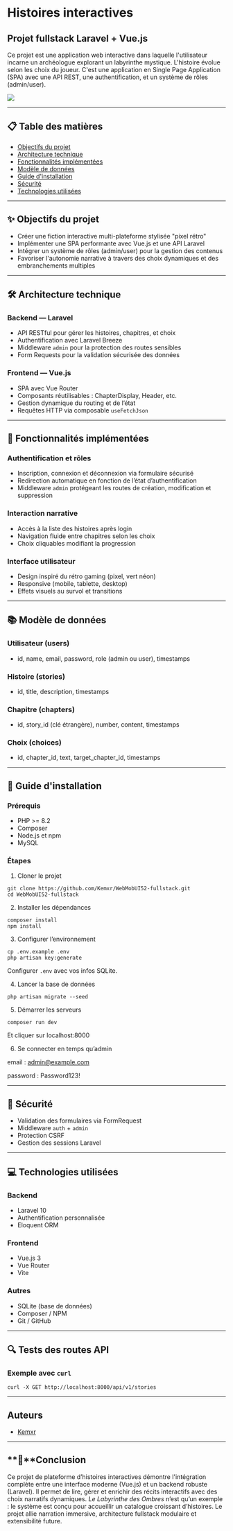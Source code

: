 # Histoires interactives

## Projet fullstack Laravel + Vue.js

Ce projet est une application web interactive dans laquelle l'utilisateur incarne un archéologue explorant un labyrinthe mystique. L'histoire évolue selon les choix du joueur. C'est une application en Single Page Application (SPA) avec une API REST, une authentification, et un système de rôles (admin/user).

<img src="/public/mazeIcon.svg">

---

## 📋 Table des matières

- [Objectifs du projet](#-objectifs-du-projet)
- [Architecture technique](#-architecture-technique)
- [Fonctionnalités implémentées](#-fonctionnalités-implémentées)
- [Modèle de données](#-modèles-de-données)
- [Guide d'installation](#-guide-dinstallation)
- [Sécurité](#-sécurité)
- [Technologies utilisées](#-technologies-utilisées)

---

## ✨ Objectifs du projet

- Créer une fiction interactive multi-plateforme stylisée "pixel rétro"
- Implémenter une SPA performante avec Vue.js et une API Laravel
- Intégrer un système de rôles (admin/user) pour la gestion des contenus
- Favoriser l'autonomie narrative à travers des choix dynamiques et des embranchements multiples

---

## 🛠️ Architecture technique

### Backend — Laravel

- API RESTful pour gérer les histoires, chapitres, et choix
- Authentification avec Laravel Breeze
- Middleware `admin` pour la protection des routes sensibles
- Form Requests pour la validation sécurisée des données

### Frontend — Vue.js

- SPA avec Vue Router
- Composants réutilisables : ChapterDisplay, Header, etc.
- Gestion dynamique du routing et de l’état
- Requêtes HTTP via composable `useFetchJson`

---

## 🌟 Fonctionnalités implémentées

### Authentification et rôles

- Inscription, connexion et déconnexion via formulaire sécurisé
- Redirection automatique en fonction de l’état d’authentification
- Middleware `admin` protégeant les routes de création, modification et suppression

### Interaction narrative

- Accès à la liste des histoires après login
- Navigation fluide entre chapitres selon les choix
- Choix cliquables modifiant la progression

### Interface utilisateur

- Design inspiré du rétro gaming (pixel, vert néon)
- Responsive (mobile, tablette, desktop)
- Effets visuels au survol et transitions

---

## 📚 Modèle de données

### Utilisateur (users)

- id, name, email, password, role (admin ou user), timestamps

### Histoire (stories)

- id, title, description, timestamps

### Chapitre (chapters)

- id, story_id (clé étrangère), number, content, timestamps

### Choix (choices)

- id, chapter_id, text, target_chapter_id, timestamps

---

## 🚀 Guide d'installation

### Prérequis

- PHP >= 8.2
- Composer
- Node.js et npm
- MySQL

### Étapes

1. Cloner le projet

```
git clone https://github.com/Kemxr/WebMobUI52-fullstack.git
cd WebMobUI52-fullstack
```

2. Installer les dépendances

```
composer install
npm install
```

3. Configurer l’environnement

```
cp .env.example .env
php artisan key:generate
```

Configurer `.env` avec vos infos SQLite.

4. Lancer la base de données

```
php artisan migrate --seed
```

5. Démarrer les serveurs

```
composer run dev
```
Et cliquer sur localhost:8000

6. Se connecter en temps qu’admin

email : admin@example.com

password : Password123!

---

## 🔐 Sécurité

- Validation des formulaires via FormRequest
- Middleware `auth` + `admin`
- Protection CSRF
- Gestion des sessions Laravel

---

## 💻 Technologies utilisées

### Backend

- Laravel 10
- Authentification personnalisée
- Eloquent ORM

### Frontend

- Vue.js 3
- Vue Router
- Vite

### Autres

- SQLite (base de données)
- Composer / NPM
- Git / GitHub

---

## 🔍 Tests des routes API

### Exemple avec `curl`

```
curl -X GET http://localhost:8000/api/v1/stories
```

---

## Auteurs

- [Kemxr](https://github.com/Kemxr)

---

## **🧩**Conclusion

Ce projet de plateforme d’histoires interactives démontre l'intégration complète entre une interface moderne (Vue.js) et un backend robuste (Laravel). Il permet de lire, gérer et enrichir des récits interactifs avec des choix narratifs dynamiques. *Le Labyrinthe des Ombres* n’est qu’un exemple : le système est conçu pour accueillir un catalogue croissant d’histoires. Le projet allie narration immersive, architecture fullstack modulaire et extensibilité future.